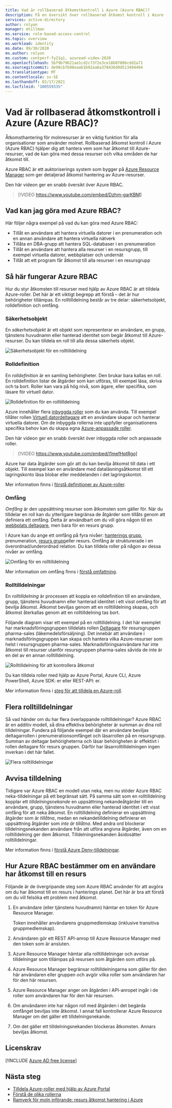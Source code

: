 ```yaml
---
title: Vad är rollbaserad åtkomstkontroll i Azure (Azure RBAC)?
description: Få en översikt över rollbaserad åtkomst kontroll i Azure (Azure RBAC). Använd rolltilldelningar för att styra åtkomsten till resurser i Azure.
services: active-directory
author: rolyon
manager: mtillman
ms.service: role-based-access-control
ms.topic: overview
ms.workload: identity
ms.date: 09/30/2020
ms.author: rolyon
ms.custom: contperf-fy21q1, azuread-video-2020
ms.openlocfilehash: 5bf9b79621ae1cd2c73f2e3ce18b0780bcdd2a71
ms.sourcegitcommit: de98cb7b98eaab1b92aa6a378436d9d513494404
ms.translationtype: MT
ms.contentlocale: sv-SE
ms.lasthandoff: 02/17/2021
ms.locfileid: "100559335"
---
```

# <a name="what-is-azure-role-based-access-control-azure-rbac"></a>Vad är rollbaserad åtkomstkontroll i Azure (Azure RBAC)?

Åtkomsthantering för molnresurser är en viktig funktion för alla organisationer som använder molnet. Rollbaserad åtkomst kontroll i Azure (Azure RBAC) hjälper dig att hantera vem som har åtkomst till Azure-resurser, vad de kan göra med dessa resurser och vilka områden de har åtkomst till.

Azure RBAC är ett auktoriserings system som bygger på [Azure Resource Manager](../azure-resource-manager/management/overview.md) som ger detaljerad åtkomst hantering av Azure-resurser.

Den här videon ger en snabb översikt över Azure RBAC.

>[!VIDEO https://www.youtube.com/embed/Dzhm-garKBM]

## <a name="what-can-i-do-with-azure-rbac"></a>Vad kan jag göra med Azure RBAC?

Här följer några exempel på vad du kan göra med Azure RBAC:

- Tillåt en användare att hantera virtuella datorer i en prenumeration och en annan användare att hantera virtuella nätverk
- Tillåta en DBA-grupp att hantera SQL-databaser i en prenumeration
- Tillåt en användare att hantera alla resurser i en resursgrupp, till exempel virtuella datorer, webbplatser och undernät
- Tillåt att ett program får åtkomst till alla resurser i en resursgrupp

## <a name="how-azure-rbac-works"></a>Så här fungerar Azure RBAC

Hur du styr åtkomsten till resurser med hjälp av Azure RBAC är att tilldela Azure-roller. Det här är ett viktigt begrepp att förstå – det är hur behörigheter tillämpas. En rolltilldelning består av tre delar: säkerhetsobjekt, rolldefinition och omfång.

### <a name="security-principal"></a>Säkerhetsobjekt

En *säkerhetsobjekt* är ett objekt som representerar en användare, en grupp, tjänstens huvudnamn eller hanterad identitet som begär åtkomst till Azure-resurser. Du kan tilldela en roll till alla dessa säkerhets objekt.

![Säkerhetsobjekt för en rolltilldelning](./media/shared/rbac-security-principal.png)

### <a name="role-definition"></a>Rolldefinition

En *rolldefinition* är en samling behörigheter. Den brukar bara kallas en *roll*. En rolldefinition listar de åtgärder som kan utföras, till exempel läsa, skriva och ta bort. Roller kan vara på hög nivå, som ägare, eller specifika, som läsare för virtuell dator.

![Rolldefinition för en rolltilldelning](./media/shared/rbac-role-definition.png)

Azure innehåller flera [inbyggda roller](built-in-roles.md) som du kan använda. Till exempel tillåter rollen [Virtuell datordeltagare](built-in-roles.md#virtual-machine-contributor) att en användare skapar och hanterar virtuella datorer. Om de inbyggda rollerna inte uppfyller organisationens specifika behov kan du skapa egna [Azure-anpassade roller](custom-roles.md).

Den här videon ger en snabb översikt över inbyggda roller och anpassade roller.

>[!VIDEO https://www.youtube.com/embed/I1mefHptRgo]

Azure har data åtgärder som gör att du kan bevilja åtkomst till data i ett objekt. Till exempel kan en användare med dataläsningsåtkomst till ett lagringskonto läsa blobar eller meddelanden i det lagringskontot.

Mer information finns i [förstå definitioner av Azure-roller](role-definitions.md).

### <a name="scope"></a>Omfång

*Omfång* är den uppsättning resurser som åtkomsten som gäller för. När du tilldelar en roll kan du ytterligare begränsa de åtgärder som tillåts genom att definiera ett omfång. Detta är användbart om du vill göra någon till en [webbplats deltagare](built-in-roles.md#website-contributor), men bara för en resurs grupp.

I Azure kan du ange ett omfång på fyra nivåer: [hanterings grupp](../governance/management-groups/overview.md), prenumeration, [resurs grupp](../azure-resource-manager/management/overview.md#resource-groups)eller resurs. Omfång är strukturerade i en överordnad/underordnad relation. Du kan tilldela roller på någon av dessa nivåer av omfång.

![Omfång för en rolltilldelning](./media/shared/rbac-scope.png)

Mer information om omfång finns i [förstå omfattning](scope-overview.md).

### <a name="role-assignments"></a>Rolltilldelningar

En *rolltilldelning* är processen att koppla en rolldefinition till en användare, grupp, tjänstens huvudnamn eller hanterad identitet i ett visst omfång för att bevilja åtkomst. Åtkomst beviljas genom att en rolltilldelning skapas, och åtkomst återkallas genom att en rolltilldelning tas bort.

Följande diagram visar ett exempel på en rolltilldelning. I det här exemplet har marknadsföringsgruppen tilldelats rollen [Deltagare](built-in-roles.md#contributor) för resursgruppen pharma-sales (läkemedelsförsäljning). Det innebär att användare i marknadsföringsgruppen kan skapa och hantera vilka Azure-resurser som helst i resursgruppen pharma-sales. Marknadsföringsanvändare har inte åtkomst till resurser utanför resursgruppen pharma-sales såvida de inte är en del av en annan rolltilldelning.

![Rolltilldelning för att kontrollera åtkomst](./media/overview/rbac-overview.png)

Du kan tilldela roller med hjälp av Azure Portal, Azure CLI, Azure PowerShell, Azure SDK: er eller REST-API: er.

Mer information finns i [steg för att tilldela en Azure-roll](role-assignments-steps.md).

## <a name="multiple-role-assignments"></a>Flera rolltilldelningar

Så vad händer om du har flera överlappande rolltilldelningar? Azure RBAC är en additiv modell, så dina effektiva behörigheter är summan av dina roll tilldelningar. Fundera på följande exempel där en användare beviljas deltagarrollen i prenumerationsomfånget och läsarrollen på en resursgrupp. Summan av deltagar behörigheterna och läsar behörigheten är effektivt i rollen deltagare för resurs gruppen. Därför har läsarrolltilldelningen ingen inverkan i det här fallet.

![Flera rolltilldelningar](./media/overview/rbac-multiple-roles.png)

## <a name="deny-assignments"></a>Avvisa tilldelning

Tidigare var Azure RBAC en modell utan neka, men nu stöder Azure RBAC neka-tilldelningar på ett begränsat sätt. På samma sätt som en rolltilldelning kopplar ett *tilldelningsnekande* en uppsättning nekandeåtgärder till en användare, grupp, tjänstens huvudnamn eller hanterad identitet i ett visst omfång för att neka åtkomst. En rolltilldelning definierar en uppsättning åtgärder som är *tillåtna*, medan en nekandetilldelning definierar en uppsättning åtgärder som *inte är tillåtna*. Med andra ord blockerar tilldelningsnekanden användare från att utföra angivna åtgärder, även om en rolltilldelning ger dem åtkomst. Tilldelningsnekanden åsidosätter rolltilldelningar.

Mer information finns i [förstå Azure Deny-tilldelningar](deny-assignments.md).

## <a name="how-azure-rbac-determines-if-a-user-has-access-to-a-resource"></a>Hur Azure RBAC bestämmer om en användare har åtkomst till en resurs

Följande är de övergripande steg som Azure RBAC använder för att avgöra om du har åtkomst till en resurs i hanterings planet. Det här är bra att förstå om du vill felsöka ett problem med åtkomst.

1. En användare (eller tjänstens huvudnamn) hämtar en token för Azure Resource Manager.

    Token innehåller användarens gruppmedlemskap (inklusive transitiva gruppmedlemskap).

1. Användaren gör ett REST API-anrop till Azure Resource Manager med den token som är ansluten.

1. Azure Resource Manager hämtar alla rolltilldelningar och avvisar tilldelningar som tillämpas på resursen som åtgärden som utförs på.

1. Azure Resource Manager begränsar rolltilldelningarna som gäller för den här användaren eller gruppen och avgör vilka roller som användaren har för den här resursen.

1. Azure Resource Manager anger om åtgärden i API-anropet ingår i de roller som användaren har för den här resursen.

1. Om användaren inte har någon roll med åtgärden i det begärda omfånget beviljas inte åtkomst. I annat fall kontrollerar Azure Resource Manager om det gäller ett tilldelningsnekande.

1. Om det gäller ett tilldelningsnekanden blockeras åtkomsten. Annars beviljas åtkomst.

## <a name="license-requirements"></a>Licenskrav

[!INCLUDE [Azure AD free license](../../includes/active-directory-free-license.md)]

## <a name="next-steps"></a>Nästa steg

- [Tilldela Azure-roller med hjälp av Azure Portal](role-assignments-portal.md)
- [Förstå de olika rollerna](rbac-and-directory-admin-roles.md)
- [Ramverk för moln införande: resurs åtkomst hantering i Azure](/azure/cloud-adoption-framework/govern/resource-consistency/resource-access-management)
